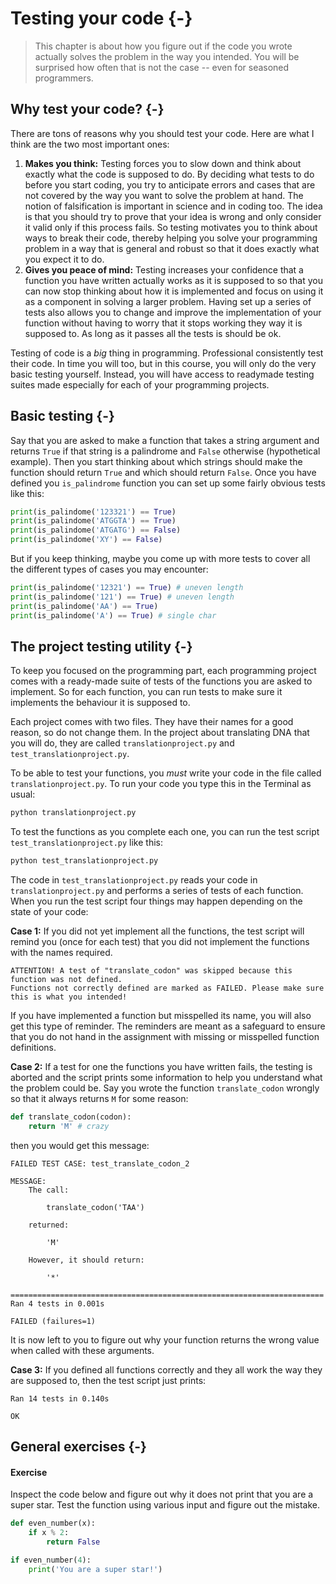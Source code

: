 # Testing your code {-}

> This chapter is about how you figure out if the code you wrote actually solves the problem in the way you intended. You will be surprised how often that is not the case -- even for seasoned programmers.

## Why test your code? {-}

There are tons of reasons why you should test your code. Here are what I think are the two most important ones:

1. **Makes you think:** Testing forces you to slow down and think about exactly what the code is supposed to do. By deciding what tests to do before you start coding, you try to anticipate errors and cases that are not covered by the way you want to solve the problem at hand. The notion of falsification is important in science and in coding too. The idea is that you should try to prove that your idea is wrong and only consider it valid only if this process fails. So testing motivates you to think about ways to break their code, thereby helping you solve your programming problem in a way that is general and robust so that it does exactly what you expect it to do.
2. **Gives you peace of mind:** Testing increases your confidence that a function you have written actually works as it is supposed to so that you can now stop thinking about how it is implemented and focus on using it as a component in solving a larger problem. Having set up a series of tests also allows you to change and improve the implementation of your function without having to worry that it stops working they way it is supposed to. As long as it passes all the tests is should be ok.

Testing of code is a *big* thing in programming. Professional consistently test their code. In time you will too, but in this course, you will only do the very basic testing yourself. Instead, you will have access to readymade testing suites made especially for each of your programming projects.

## Basic testing {-}

Say that you are asked to make a function that takes a string argument and returns `True` if that string is a palindrome and `False` otherwise (hypothetical example). Then you start thinking about which strings should make the function should return `True` and which should return `False`. Once you have defined you `is_palindrome` function you can set up some fairly obvious tests like this:

```python
print(is_palindome('123321') == True)
print(is_palindome('ATGGTA') == True)
print(is_palindome('ATGATG') == False)
print(is_palindome('XY') == False)
```

But if you keep thinking, maybe you come up with more tests to cover all the different types of cases you may encounter:

```python
print(is_palindome('12321') == True) # uneven length
print(is_palindome('121') == True) # uneven length
print(is_palindome('AA') == True)
print(is_palindome('A') == True) # single char
```

## The project testing utility {-}

To keep you focused on the programming part, each programming project comes with a ready-made suite of tests of the functions you are asked to implement. So for each function, you can run tests to make sure it implements the behaviour it is supposed to.

Each project comes with two files. They have their names for a good reason, so do not change them. In the project about translating DNA that you will do, they are called `translationproject.py` and `test_translationproject.py`.  

To be able to test your functions, you *must* write your code in the file called `translationproject.py`. To run your code you type this in the Terminal as usual:

```zsh
python translationproject.py
```

To test the functions as you complete each one, you can run the test script `test_translationproject.py` like this:

```zsh
python test_translationproject.py
```

The code in `test_translationproject.py` reads your code in `translationproject.py` and performs a series of tests of each function. When you run the test script four things may happen depending on the state of your code:

**Case 1:** If you did not yet implement all the functions, the test script will remind you (once for each test) that you did not implement the functions with the names required.

```
ATTENTION! A test of "translate_codon" was skipped because this function was not defined.
Functions not correctly defined are marked as FAILED. Please make sure this is what you intended!
```

If you have implemented a function but misspelled its name, you will also get this type of reminder. The reminders are meant as a safeguard to ensure that you do not hand in the assignment with missing or misspelled function definitions.

**Case 2:** If a test for one the functions you have written fails, the testing is aborted and the script prints some information to help you understand what the problem could be. Say you wrote the function `translate_codon` wrongly so that it always returns `M` for some reason:

```python
def translate_codon(codon):
    return 'M' # crazy
```

then you would get this message:

```
FAILED TEST CASE: test_translate_codon_2

MESSAGE:
    The call:

        translate_codon('TAA')

    returned:

        'M'

    However, it should return:

        '*'

======================================================================
Ran 4 tests in 0.001s

FAILED (failures=1)
```

It is now left to you to figure out why your function returns the wrong value when called with these arguments.

**Case 3:** If you defined all functions correctly and they all work the way they are supposed to, then the test script just prints:

```
Ran 14 tests in 0.140s

OK
```


## General exercises {-}

#### Exercise
Inspect the code below and figure out why it does not print that you are a super star. Test the function using various input and figure out the mistake.

```python
def even_number(x):
    if x % 2:
        return False

if even_number(4):
    print('You are a super star!')
```

